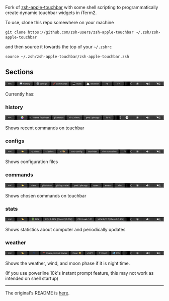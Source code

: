 Fork of [zsh-apple-touchbar](https://github.com/zsh-users/zsh-apple-touchbar) with some shell scripting to programmatically create dynamic touchbar widgets in iTerm2.

To use, clone this repo somewhere on your machine
```
git clone https://github.com/zsh-users/zsh-apple-touchbar ~/.zsh/zsh-apple-touchbar
```
and then source it towards the top of your `~/.zshrc`
```
source ~/.zsh/zsh-apple-touchbar/zsh-apple-touchbar.zsh
```

## Sections
![preview](images/mainbar.png)

Currently has:

### history

![preview](images/Touchbar.png)

Shows recent commands on touchbar

### configs

![preview](images/settingbar.png)

Shows configuration files

### commands

![preview](images/commandbar.png)

Shows chosen commands on touchbar

### stats

![preview](images/computerbar.png)

Shows statistics about computer and periodically updates

### weather

![preview](images/weatherbar.png)

Shows the weather, wind, and moon phase if it is night time.

(If you use powerline 10k's instant prompt feature, this may not work as intended on shell startup)

---
The original's README is [here](https://github.com/zsh-users/zsh-apple-touchbar).
